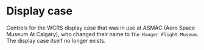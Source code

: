 # Display case

Controls for the WCRS display case that was in use at ASMAC (Aero Space Museum At Calgary), who changed their name to `The Hanger Flight Museum`.  The display case itself no longer exists.
